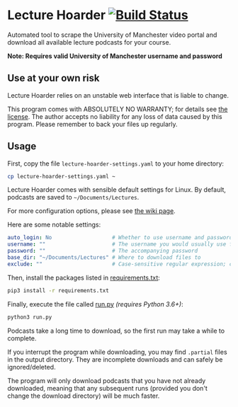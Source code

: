 # Lecture Hoarder [![Build Status](https://travis-ci.com/ed-cooper/lecture-hoarder.svg?branch=master)](https://travis-ci.com/ed-cooper/lecture-hoarder)

Automated tool to scrape the University of Manchester video portal and download all
available lecture podcasts for your course.

**Note: Requires valid University of Manchester username and password**

## Use at your own risk

Lecture Hoarder relies on an unstable web interface that is liable to change.

This program comes with ABSOLUTELY NO WARRANTY; for details see [the license](LICENSE).
The author accepts no liability for any loss of data caused by this program.
Please remember to back your files up regularly.

## Usage

First, copy the file `lecture-hoarder-settings.yaml` to your home directory:
```bash
cp lecture-hoarder-settings.yaml ~
```

Lecture Hoarder comes with sensible default settings for Linux. By default, podcasts are saved to `~/Documents/Lectures`.

For more configuration options, please see [the wiki page](https://github.com/ed-cooper/lecture-hoarder/wiki/Lecture-Hoarder-Configuration).

Here are some notable settings:
```yaml
auto_login: No                   # Whether to use username and password from settings or standard input
username: ""                     # The username you would usually use for My Manchester
password: ""                     # The accompanying password
base_dir: "~/Documents/Lectures" # Where to download files to
exclude: ""                      # Case-sensitive regular expression; course names matching this will be ignored
```
Then, install the packages listed in [requirements.txt](requirements.txt):

```bash
pip3 install -r requirements.txt
```

Finally, execute the file called [run.py](run.py) *(requires Python 3.6+)*:
```bash
python3 run.py
```

Podcasts take a long time to download, so the first run may take a while to complete.

If you interrupt the program while downloading, you may find ```.partial``` files in
the output directory. They are incomplete downloads and can safely be ignored/deleted.

The program will only download podcasts that you have not already downloaded, meaning
that any subsequent runs (provided you don't change the download directory) will be
much faster.
